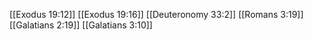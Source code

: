[[Exodus 19:12]]
[[Exodus 19:16]]
[[Deuteronomy 33:2]]
[[Romans 3:19]]
[[Galatians 2:19]]
[[Galatians 3:10]]
